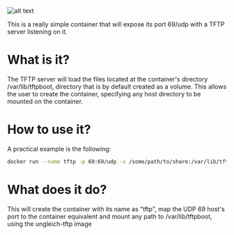 ![alt text](http://www.ungleich.ch/img/logo_200x200.svg "ungleich")

This is a really simple container that will expose its port 69/udp with a TFTP server listening on it.

# What is it?

The TFTP server will load the files located at the container's directory /var/lib/tftpboot, directory that is by default created as a volume. This allows the user to create the container, specifying any host directory to be mounted on the container. 

# How to use it?

A practical example is the following:

``` bash
docker run --name tftp -p 69:69/udp -v /some/path/to/share:/var/lib/tftpboot -d ungleich/ungleich-tftp
```

# What does it do?
This will create the container with its name as "tftp", map the UDP 69 host's port to the container equivalent and mount any path to /var/lib/tftpboot, using the ungleich-tftp image